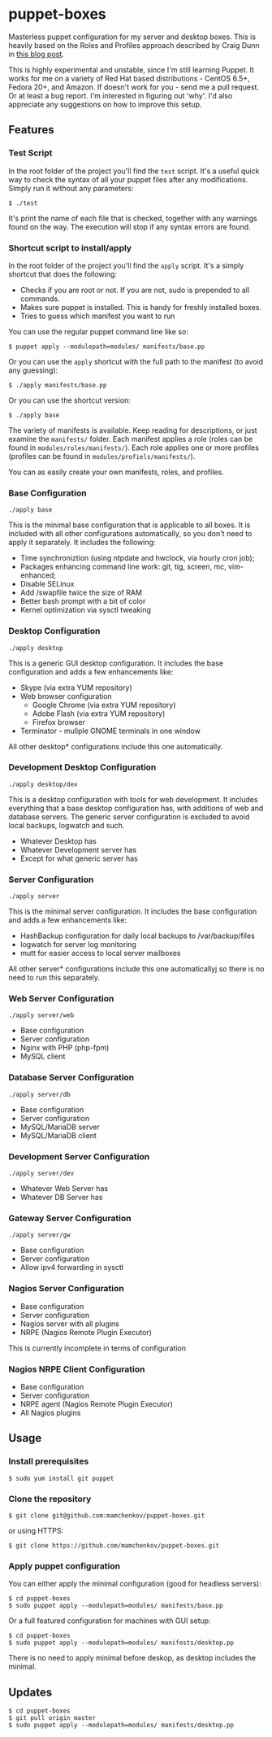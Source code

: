 puppet-boxes
============

Masterless puppet configuration for my server and desktop boxes.  This
is heavily based on the Roles and Profiles approach described by Craig
Dunn in [this blog post](http://www.craigdunn.org/2012/05/239/).

This is highly experimental and unstable, since I'm still learning Puppet.
It works for me on a variety of Red Hat based distributions - CentOS 6.5+, 
Fedora 20+, and Amazon.  If doesn't work for you - send me a pull request.
Or at least a bug report.  I'm interested in figuring out 'why'. I'd also
appreciate any suggestions on how to improve this setup.

Features
--------

### Test Script

In the root folder of the project you'll find the ```test``` script.  It's a
useful quick way to check the syntax of all your puppet files after any
modifications.  Simply run it without any parameters:

```
$ ./test
```

It's print the name of each file that is checked, together with any warnings
found on the way.  The execution will stop if any syntax errors are found.

### Shortcut script to install/apply

In the root folder of the project you'll find the ```apply``` script.  It's a
simply shortcut that does the following:

* Checks if you are root or not.  If you are not, sudo is prepended to all commands.
* Makes sure puppet is installed.  This is handy for freshly installed boxes.
* Tries to guess which manifest you want to run

You can use the regular puppet command line like so:

```
$ puppet apply --modulepath=modules/ manifests/base.pp
```

Or you can use the ```apply``` shortcut with the full path to the manifest (to
avoid any guessing):

```
$ ./apply manifests/base.pp
```

Or you can use the shortcut version:

```
$ ./apply base
```

The variety of manifests is available.  Keep reading for descriptions, or just 
examine the ```manifests/``` folder.  Each manifest applies a role (roles can
be found in ```modules/roles/manifests/```).  Each role applies one or more
profiles (profiles can be found in ```modules/profiels/manifests/```).

You can as easily create your own manifests, roles, and profiles.

### Base Configuration

```./apply base```

This is the minimal base configuration that is applicable to all boxes.  It is
included with all other configurations automatically, so you don't need to apply
it separately.  It includes the following:

* Time synchroniztion (using ntpdate and hwclock, via hourly cron job);
* Packages enhancing command line work: git, tig, screen, mc, vim-enhanced;
* Disable SELinux
* Add /swapfile twice the size of RAM
* Better bash prompt with a bit of color
* Kernel optimization via sysctl tweaking

### Desktop Configuration

```./apply desktop```

This is a generic GUI desktop configuration.  It includes the base configuration
and adds a few enhancements like:

* Skype (via extra YUM repository)
* Web browser configuration
  * Google Chrome (via extra YUM repository)
  * Adobe Flash (via extra YUM repository)
  * Firefox browser
* Terminator - muliple GNOME terminals in one window

All other desktop* configurations include this one automatically.

### Development Desktop Configuration

```./apply desktop/dev```

This is a desktop configuration with tools for web development.  It includes
everything that a base desktop configuration has, with additions of web and
database servers.  The generic server configuration is excluded to avoid
local backups, logwatch and such.

* Whatever Desktop has
* Whatever Development server has
* Except for what generic server has

### Server Configuration

```./apply server```

This is the minimal server configuration.  It includes the base configuration and
adds a few enhancements like:

* HashBackup configuration for daily local backups to /var/backup/files
* logwatch for server log monitoring
* mutt for easier access to local server mailboxes

All other server* configurations include this one automaticallyj so there is no 
need to run this separately.

### Web Server Configuration

```./apply server/web```

* Base configuration
* Server configuration
* Nginx with PHP (php-fpm)
* MySQL client

### Database Server Configuration

```./apply server/db```

* Base configuration
* Server configuration
* MySQL/MariaDB server
* MySQL/MariaDB client

### Development Server Configuration

```./apply server/dev```

* Whatever Web Server has
* Whatever DB Server has

### Gateway Server Configuration

```./apply server/gw```

* Base configuration
* Server configuration
* Allow ipv4 forwarding in sysctl

### Nagios Server Configuration

* Base configuration
* Server configuration
* Nagios server with all plugins
* NRPE (Nagios Remote Plugin Executor)

This is currently incomplete in terms of configuration

### Nagios NRPE Client Configuration

* Base configuration
* Server configuration
* NRPE agent (Nagios Remote Plugin Executor)
* All Nagios plugins

Usage
-----

### Install prerequisites

```
$ sudo yum install git puppet
```

### Clone the repository

```
$ git clone git@github.com:mamchenkov/puppet-boxes.git
```

or using HTTPS:

```
$ git clone https://github.com/mamchenkov/puppet-boxes.git
```

### Apply puppet configuration

You can either apply the minimal configuration (good for headless servers):

```
$ cd puppet-boxes
$ sudo puppet apply --modulepath=modules/ manifests/base.pp
```

Or a full featured configuration for machines with GUI setup:

```
$ cd puppet-boxes
$ sudo puppet apply --modulepath=modules/ manifests/desktop.pp
```

There is no need to apply minimal before deskop, as desktop includes the minimal.


Updates
-------

```
$ cd puppet-boxes
$ git pull origin master
$ sudo puppet apply --modulepath=modules/ manifests/desktop.pp
```

